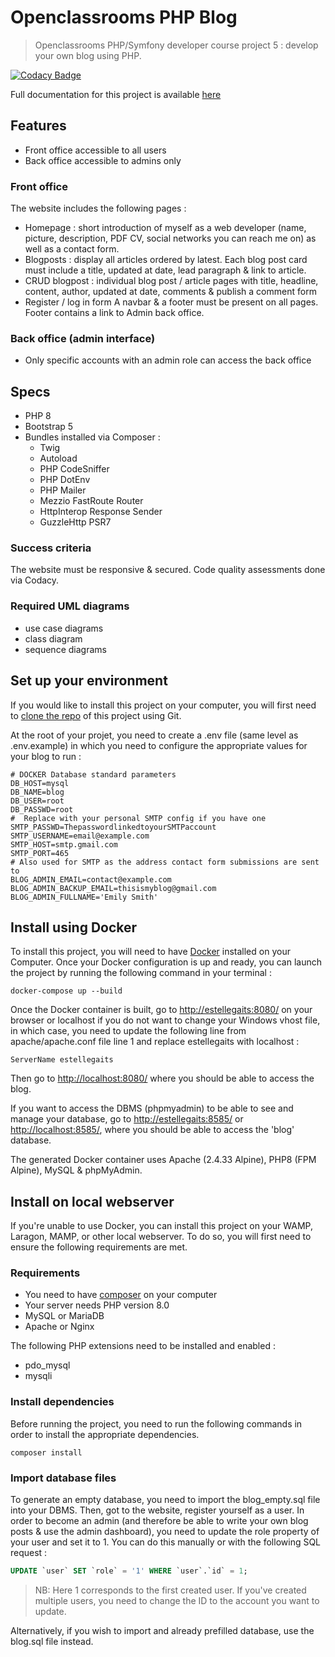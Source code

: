# Openclassrooms PHP Blog

> Openclassrooms PHP/Symfony developer course project 5 : develop your own blog using PHP.

[![Codacy Badge](https://api.codacy.com/project/badge/Grade/28088ec6bd5a4c14bd5eaffc0745034c)](https://app.codacy.com/gh/EstelleMyddleware/p5-blog-php?utm_source=github.com&utm_medium=referral&utm_content=EstelleMyddleware/p5-blog-php&utm_campaign=Badge_Grade_Settings)

Full documentation for this project is available [here](https://estellemyddleware.github.io/p5-blog-php/)

## Features

- Front office accessible to all users
- Back office accessible to admins only

### Front office

The website includes the following pages :

- Homepage : short introduction of myself as a web developer (name, picture, description, PDF CV, social networks you can reach me on) as well as a contact form.
- Blogposts : display all articles ordered by latest. Each blog post card must include a title, updated at date, lead paragraph & link to article.
- CRUD blogpost : individual blog post / article pages with title, headline, content, author, updated at date, comments & publish a comment form
- Register / log in form
A navbar & a footer must be present on all pages.
Footer contains a link to Admin back office.

### Back office (admin interface)

- Only specific accounts with an admin role can access the back office

## Specs

- PHP 8
- Bootstrap 5
- Bundles installed via Composer :
  - Twig
  - Autoload
  - PHP CodeSniffer
  - PHP DotEnv
  - PHP Mailer
  - Mezzio FastRoute Router
  - HttpInterop Response Sender
  - GuzzleHttp PSR7

### Success criteria

  The website must be responsive & secured. Code quality assessments done via Codacy.

### Required UML diagrams

- use case diagrams
- class diagram
- sequence diagrams

## Set up your environment

If you would like to install this project on your computer, you will first need to [clone the repo](https://github.com/EstelleMyddleware/p5-blog-php) of this project using Git.

At the root of your projet, you need to create a .env file (same level as .env.example) in which you need to configure the appropriate values for your blog to run :

```text
# DOCKER Database standard parameters 
DB_HOST=mysql
DB_NAME=blog
DB_USER=root
DB_PASSWD=root
#  Replace with your personal SMTP config if you have one
SMTP_PASSWD=ThepasswordlinkedtoyourSMTPaccount
SMTP_USERNAME=email@example.com
SMTP_HOST=smtp.gmail.com
SMTP_PORT=465
# Also used for SMTP as the address contact form submissions are sent to
BLOG_ADMIN_EMAIL=contact@example.com
BLOG_ADMIN_BACKUP_EMAIL=thisismyblog@gmail.com
BLOG_ADMIN_FULLNAME='Emily Smith'
```

<!-- tabs:start  -->

## **Install using Docker**

To install this project, you will need to have [Docker](<https://www.docker.com/get-started>) installed on your Computer.
Once your Docker configuration is up and ready, you can launch the project by running the following command in your terminal :

``` docker-compose up --build ```

Once the Docker container is built, go to <http://estellegaits:8080/> on your browser or localhost if you do not want to change your Windows vhost file, in which case, you need to update the following line from apache/apache.conf file line 1  and replace estellegaits with localhost :

```ServerName estellegaits```

Then go to <http://localhost:8080/> where you should be able to access the blog.

If you want to access the DBMS (phpmyadmin) to be able to see and manage your database, go to <http://estellegaits:8585/> or <http://localhost:8585/>, where you should be able to access the 'blog' database.

The generated Docker container uses Apache (2.4.33 Alpine), PHP8 (FPM Alpine), MySQL & phpMyAdmin.

## **Install on local webserver**

If you're unable to use Docker, you can install this project on your WAMP, Laragon, MAMP, or other local webserver.
To do so, you will first need to ensure the following requirements are met.

### Requirements

- You need to have [composer](https://getcomposer.org/download/) on your computer
- Your server needs PHP version 8.0
- MySQL or MariaDB
- Apache or Nginx

The following PHP extensions need to be installed and enabled :

- pdo_mysql
- mysqli

### Install dependencies

Before running the project, you need to run the following commands in order to install the appropriate dependencies.

``` composer install ```
 
<!-- tabs:end  -->

### Import database files

To generate an empty database, you need to import the blog_empty.sql file into your DBMS. Then, got to the website, register yourself as a user.
In order to become an admin (and therefore be able to write your own blog posts & use the admin dashboard), you need to update the role property of your user and set it to 1.
You can do this manually or with the following SQL request :

```sql
UPDATE `user` SET `role` = '1' WHERE `user`.`id` = 1;
```

> NB: Here 1 corresponds to the first created user. If you've created multiple users, you need to change the ID to the account you want to update.

Alternatively, if you wish to import and already prefilled database, use the blog.sql file instead. 